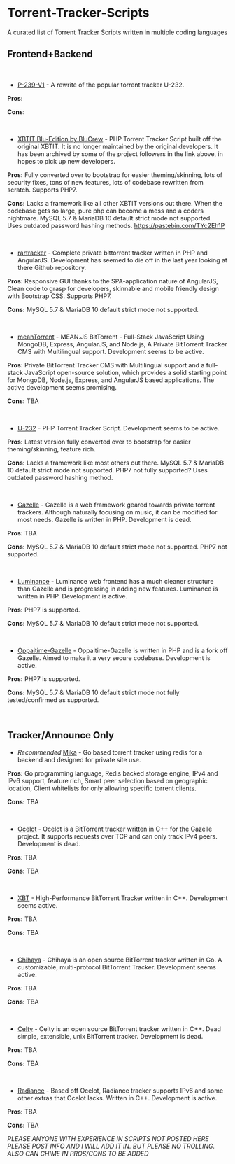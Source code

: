 # Torrent-Tracker-Scripts
A curated list of Torrent Tracker Scripts written in multiple coding languages


## Frontend+Backend
&nbsp;
- [P-239-V1](https://github.com/darkalchemy/P-239-V1) - A rewrite of the popular torrent tracker U-232.

**Pros:**


**Cons:**


&nbsp;
- [XBTIT Blu-Edition by BluCrew](https://github.com/bug-me-not/XBTIT-Blu-Edition-by-BluCrew) - PHP Torrent Tracker Script built off the original XBTIT. It is no longer maintained by the original developers. It has been archived by some of the project followers in the link above, in hopes to pick up new developers.

**Pros:**
  Fully converted over to bootstrap for easier theming/skinning, lots of security fixes, tons of new features, lots of codebase rewritten from scratch. Supports PHP7.

**Cons:**
Lacks a framework like all other XBTIT versions out there. When the codebase gets so large, pure php can become a mess and a coders nightmare. MySQL 5.7 & MariaDB 10 default strict mode not supported. Uses outdated password hashing methods. https://pastebin.com/TYc2Eh1P

&nbsp;
- [rartracker](https://github.com/swetorrentking/rartracker) - Complete private bittorrent tracker written in PHP and AngularJS. Development has seemed to die off in the last year looking at there Github repository.

**Pros:**
Responsive GUI thanks to the SPA-application nature of AngularJS, Clean code to grasp for developers, skinnable and mobile friendly design with Bootstrap CSS.  Supports PHP7.

**Cons:**
MySQL 5.7 & MariaDB 10 default strict mode not supported.

&nbsp;
- [meanTorrent](https://github.com/taobataoma/meanTorrent) - MEAN.JS BitTorrent - Full-Stack JavaScript Using MongoDB, Express, AngularJS, and Node.js, A Private BitTorrent Tracker CMS with Multilingual support. Development seems to be active.

**Pros:**
Private BitTorrent Tracker CMS with Multilingual support and a full-stack JavaScript open-source solution, which provides a solid starting point for MongoDB, Node.js, Express, and AngularJS based applications. The active development seems promising.

**Cons:**
TBA

&nbsp;
- [U-232](https://github.com/Bigjoos/U-232-V5) - PHP Torrent Tracker Script. Development seems to be active.

**Pros:**
Latest version fully converted over to bootstrap for easier theming/skinning, feature rich.

**Cons:**
Lacks a framework like most others out there. MySQL 5.7 & MariaDB 10 default strict mode not supported. PHP7 not fully supported? Uses outdated password hashing method.

&nbsp;
- [Gazelle](https://github.com/WhatCD/Gazelle) - Gazelle is a web framework geared towards private torrent trackers. Although naturally focusing on music, it can be modified for most needs. Gazelle is written in PHP. Development is dead.

**Pros:**
TBA

**Cons:**
MySQL 5.7 & MariaDB 10 default strict mode not supported. PHP7 not supported.


&nbsp;
- [Luminance](https://github.com/Empornium/Luminance) - Luminance web frontend has a much cleaner structure than Gazelle and is progressing in adding new features. Luminance is written in PHP. Development is active.

**Pros:**
PHP7 is supported.

**Cons:**
MySQL 5.7 & MariaDB 10 default strict mode not supported. 


&nbsp;
- [Oppaitime-Gazelle](https://git.oppaiti.me/Oppaitime/Gazelle) -  Oppaitime-Gazelle is written in PHP and is a fork off Gazelle. Aimed to make it a very secure codebase. Development is active.

**Pros:**
PHP7 is supported.

**Cons:**
MySQL 5.7 & MariaDB 10 default strict mode not fully tested/confirmed as supported. 


&nbsp;
## Tracker/Announce Only
- *Recommended* [Mika](https://github.com/leighmacdonald/mika) - Go based torrent tracker using redis for a backend and designed for private site use.

**Pros:**
Go programming language, Redis backed storage engine, IPv4 and IPv6 support, feature rich, Smart peer selection based on geographic location, Client whitelists for only allowing specific torrent clients.

**Cons:**
TBA

&nbsp;
- [Ocelot](https://github.com/WhatCD/Ocelot) - Ocelot is a BitTorrent tracker written in C++ for the Gazelle project. It supports requests over TCP and can only track IPv4 peers. Development is dead.

**Pros:**
TBA

**Cons:**
TBA

&nbsp;
- [XBT](https://github.com/OlafvdSpek/xbt) - High-Performance BitTorrent Tracker written in C++. Development seems active.

**Pros:**
TBA

**Cons:**
TBA

&nbsp;
- [Chihaya](https://github.com/chihaya/chihaya) - Chihaya is an open source BitTorrent tracker written in Go. A customizable, multi-protocol BitTorrent Tracker. Development seems active.

**Pros:**
TBA

**Cons:**
TBA

&nbsp;
- [Celty](https://github.com/XAMPP/Celty) - Celty is an open source BitTorrent tracker written in C++. Dead simple, extensible, unix BitTorrent tracker. Development is dead.

**Pros:**
TBA

**Cons:**
TBA


&nbsp;
- [Radiance](https://github.com/Empornium/Radiance) - Based off Ocelot, Radiance tracker supports IPv6 and some other extras that Ocelot lacks. Written in C++. Development is active.

**Pros:**
TBA

**Cons:**
TBA



*PLEASE ANYONE WITH EXPERIENCE IN SCRIPTS NOT POSTED HERE PLEASE POST INFO AND I WILL ADD IT IN. BUT PLEASE NO TROLLING. ALSO CAN CHIME IN PROS/CONS TO BE ADDED*
